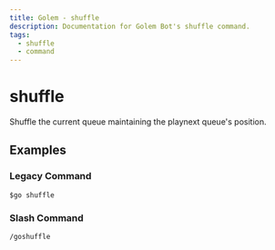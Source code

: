 ```yaml
---
title: Golem - shuffle
description: Documentation for Golem Bot's shuffle command.
tags:
  - shuffle
  - command
---
```


# shuffle <badge text="Music*" type="music-badge optional-mod-badge tooltip-root"/> <badge text="Youtube*" type="youtube-badge optional-mod-badge tooltip-root"/>

Shuffle the current queue maintaining the playnext queue's position.

## Examples

### Legacy Command

```
$go shuffle
```

### Slash Command

```
/goshuffle
```




